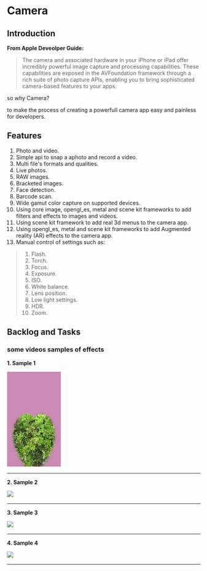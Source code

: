 # Camera

## Introduction

**From Apple Deveolper Guide:**

> The camera and associated hardware in your iPhone or iPad offer incredibly powerful image capture and processing capabilities. These capabilities are exposed in the AVFoundation framework through a rich suite of photo capture APIs, enabling you to bring sophisticated camera-based features to your apps.

so why Camera? 

to make the process of creating a powerfull camera app easy and painless for developers. 

## Features

1. Photo and video.
2. Simple api to snap a aphoto and record a video.
3. Multi file's formats and qualities.
4. Live photos.
5. RAW images.
6. Bracketed images.
7. Face detection.
8. Barcode scan.
9. Wide gamut color capture on supported devices. 
10. Using core image, opengl_es, metal and scene kit frameworks to add filters and effects to images and videos.
11. Using scene kit framework to add real 3d menus to the camera app.
12. Using opengl_es, metal and scene kit frameworks to add Augmented reality (AR) effects to the camera app. 
13. Manual control of settings such as:
  > 1. Flash.
  > 2. Torch.
  > 3. Focus.
  > 4. Exposure.
  > 5. ISO.
  > 6. White balance.
  > 7. Lens position.
  > 8. Low light settings.
  > 9. HDR.
  > 10. Zoom.
 
## Backlog and Tasks


### some videos samples of effects

**1. Sample 1**

<div>
<img src="sample1.gif"  width="140"/>
</div>

----------

**2. Sample 2**

<div>
<img src="sample2.gif" width="140"/>
</div>

----------

**3. Sample 3**

<div>
<img src="sample3.gif" width="140"/>
</div>

----------

**4. Sample 4**

<div>
<img src="sample4.gif" width="140"/>
</div>

----------





